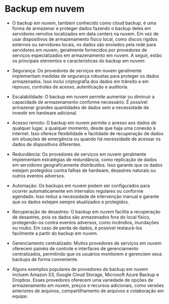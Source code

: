 #  Backup em nuvem

* O backup em nuvem, também conhecido como cloud backup, é uma forma de armazenar e proteger dados fazendo o backup deles em servidores remotos localizados em data centers na nuvem. Em vez de usar dispositivos de armazenamento físico local, como discos rígidos externos ou servidores locais, os dados são enviados pela rede para servidores em nuvem, geralmente fornecidos por provedores de serviços especializados em armazenamento em nuvem. A seguir, estão os principais elementos e características do backup em nuvem:

* Segurança: Os provedores de serviços em nuvem geralmente implementam medidas de segurança robustas para proteger os dados armazenados. Isso inclui criptografia dos dados em trânsito e em repouso, controles de acesso, autenticação e auditoria.

* Escalabilidade: O backup em nuvem permite aumentar ou diminuir a capacidade de armazenamento conforme necessário. É possível armazenar grandes quantidades de dados sem a necessidade de investir em hardware adicional.

* Acesso remoto: O backup em nuvem permite o acesso aos dados de qualquer lugar, a qualquer momento, desde que haja uma conexão à internet. Isso oferece flexibilidade e facilidade de recuperação de dados em situações de emergência ou quando há necessidade de acessar os dados de dispositivos diferentes.

* Redundância: Os provedores de serviços em nuvem geralmente implementam estratégias de redundância, como replicação de dados em servidores geograficamente distribuídos. Isso garante que os dados estejam protegidos contra falhas de hardware, desastres naturais ou outros eventos adversos.

* Automação: Os backups em nuvem podem ser configurados para ocorrer automaticamente em intervalos regulares ou conforme agendado. Isso reduz a necessidade de intervenção manual e garante que os dados estejam sempre atualizados e protegidos.

* Recuperação de desastres: O backup em nuvem facilita a recuperação de desastres, pois os dados são armazenados fora do local físico, protegendo-os contra eventos adversos, como incêndios, inundações ou roubo. Em caso de perda de dados, é possível restaurá-los facilmente a partir do backup em nuvem.

* Gerenciamento centralizado: Muitos provedores de serviços em nuvem oferecem painéis de controle e interfaces de gerenciamento centralizados, permitindo que os usuários monitorem e gerenciem seus backups de forma conveniente.

* Alguns exemplos populares de provedores de backup em nuvem incluem Amazon S3, Google Cloud Storage, Microsoft Azure Backup e Dropbox. Esses provedores oferecem uma variedade de opções de armazenamento em nuvem, preços e recursos adicionais, como versões anteriores de arquivos, compartilhamento de arquivos e colaboração em equipe.